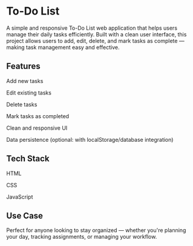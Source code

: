 
# To-Do List 

A simple and responsive To-Do List web application that helps users manage their daily tasks efficiently. Built with a clean user interface, this project allows users to add, edit, delete, and mark tasks as complete — making task management easy and effective.






## Features
Add new tasks

Edit existing tasks

Delete tasks

Mark tasks as completed

Clean and responsive UI

Data persistence (optional: with localStorage/database integration)

## Tech Stack


HTML

CSS

JavaScript



## Use Case

Perfect for anyone looking to stay organized — whether you're planning your day, tracking assignments, or managing your workflow.
